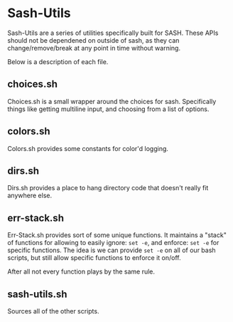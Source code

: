 # Sash-Utils #

Sash-Utils are a series of utilities specifically built for SASH. These APIs
should not be dependened on outside of sash, as they can change/remove/break at
any point in time without warning.

Below is a description of each file.

## choices.sh ##

Choices.sh is a small wrapper around the choices for sash. Specifically things
like getting multiline input, and choosing from a list of options.

## colors.sh ##

Colors.sh provides some constants for color'd logging.

## dirs.sh ##

Dirs.sh provides a place to hang directory code that doesn't really fit
anywhere else.

## err-stack.sh ##

Err-Stack.sh provides sort of some unique functions. It maintains a "stack"
of functions for allowing to easily ignore: `set -e`, and enforce: `set -e`
for specific functions. The idea is we can provide `set -e` on all of our
bash scripts, but still allow specific functions to enforce it on/off.

After all not every function plays by the same rule.

## sash-utils.sh ##

Sources all of the other scripts.
